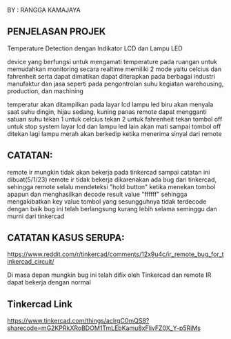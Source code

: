 BY : RANGGA KAMAJAYA

## PENJELASAN PROJEK

Temperature Detection dengan Indikator LCD dan Lampu LED

device yang berfungsi untuk mengamati temperature pada ruangan untuk memudahkan monitoring secara realtime
memiliki 2 mode yaitu celcius dan fahrenheit serta dapat dimatikan
dapat diterapkan pada berbagai industri manufaktur dan jasa seperti pada pengontrolan suhu kegiatan warehousing, production, dan machining

temperatur akan ditampilkan pada layar lcd
lampu led biru akan menyala saat suhu dingin, hijau sedang, kuning panas
remote dapat mengganti satuan suhu
tekan 1 untuk celcius
tekan 2 untuk fahrenheit
tekan tombol off untuk stop system
layar lcd dan lampu led lain akan mati sampai tombol off ditekan lagi
lampu merah akan berkedip ketika menerima sinyal dari remote


## CATATAN:
remote ir mungkin tidak akan bekerja pada tinkercad
sampai catatan ini dibuat(5/1/23) remote ir tidak bekerja
dikarenakan ada bug dari tinkercad, sehingga remote selalu
mendeteksi "hold button" ketika menekan tombol apapun dan menghasilkan decode result value "ffffff"
sehingga mengakibatkan key value tombol yang sesungguhnya tidak terdecode dengan baik
bug ini telah berlangsung kurang lebih selama seminggu dan murni dari tinkercad

## CATATAN KASUS SERUPA:
https://www.reddit.com/r/tinkercad/comments/12x9u4c/ir_remote_bug_for_tinkercad_circuit/

Di masa depan mungkin bug ini telah difix oleh Tinkercad dan remote IR dapat bekerja dengan normal

## Tinkercad Link
https://www.tinkercad.com/things/aclrgC0mQS8?sharecode=mG2KPRkXRoBDOM1TmLEbKamu8xFlivFZ0X_Y-p5RiMs